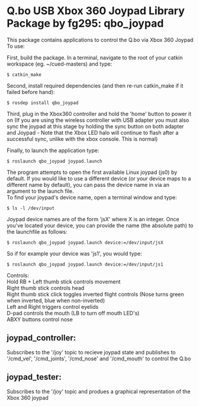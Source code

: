 # Q.bo USB Xbox 360 Joypad Library Package by fg295: qbo_joypad

This package contains applications to control the Q.bo via Xbox 360 Joypad  
To use:  

First, build the package. In a terminal, navigate to the root of your catkin workspace (eg. ~/cued-masters) and type:
```console
$ catkin_make
```  

Second, install required dependencies (and then re-run catkin_make if it failed before hand):
```console
$ rosdep install qbo_joypad
```  

Third, plug in the Xbox360 controller and hold the 'home' button to power it on (If you are using the wireless controller with USB adapter you must also sync the joypad at this stage by holding the sync button on both adapter and Joypad - Note that the Xbox LED halo will continue to flash after a successful sync, unlike with the xbox console. This is normal)

Finally, to launch the application type:
```console
$ roslaunch qbo_joypad joypad.launch
```  

The program attempts to open the first available Linux joypad (js0) by default. If you would like to use a different device (or your device maps to a different name by default), you can pass the device name in via an argument to the launch file.  
To find your joypad's device name, open a terminal window and type:  
```console
$ ls -l /dev/input
```  

Joypad device names are of the form 'jsX' where X is an integer. Once you've located your device, you can provide the name (the absolute path) to the launchfile as follows:  
```console
$ roslaunch qbo_joypad joypad.launch device:=/dev/input/jsX
```  

So if for example your device was 'js1', you would type:  
```console
$ roslaunch qbo_joypad joypad.launch device:=/dev/input/js1
```  



Controls:  
Hold RB + Left thumb stick controls movement  
Right thumb stick controls head  
Right thumb stick click toggles inverted flight controls (Nose turns green when inverted, blue when non-inverted)  
Left and Right triggers control eyelids  
D-pad controls the mouth (LB to turn off mouth LED's)  
ABXY buttons control nose  


## joypad_controller:

Subscribes to the '/joy' topic to recieve joypad state and publishes to '/cmd_vel', '/cmd_joints', '/cmd_nose' and '/cmd_mouth' to control the Q.bo

## joypad_tester:

Subscribes to the '/joy' topic and produes a graphical representation of the Xbox 360 joypad

